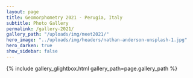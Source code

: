 ```yaml
---
layout: page
title: Geomorphometry 2021 - Perugia, Italy
subtitle: Photo Gallery
permalink: /gallery-2021/
gallery_path: "/uploads/img/meet2021/"
hero_image: "../uploads/img/headers/nathan-anderson-unsplash-1.jpg"
hero_darken: true
show_sidebar: false
---
```


<!-- {% include gallery_bulma2.html gallery_path=page.gallery_path %} -->
{% include gallery_glightbox.html gallery_path=page.gallery_path %}